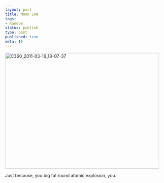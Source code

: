 ```yaml
---
layout: post
title: MOAR SUN
tags:
- Random
status: publish
type: post
published: true
meta: {}
---
```

<div class='posterous_autopost'><div class='p_embed p_image_embed'> <a href="http://posterous.com/getfile/files.posterous.com/fzero/ZjhCQvvsYIxsxaW9JmJPjrYmBcUHE2Cx0FdGyumPjDJ4yu4lrN9KigyHYFWc/C360_2011-03-16_18-07-37.jpg.scaled.1000.jpg"><img alt="C360_2011-03-16_18-07-37" height="377" src="http://posterous.com/getfile/files.posterous.com/fzero/OHxI1dixRvcJpLMfNoIAqAjLYuan6Qyn7eHglPfmJN9xGUjNJhqQS1kZP2EB/C360_2011-03-16_18-07-37.jpg.scaled.500.jpg" width="500" /></a> </div> <p></p><p>Just because, you big fat round atomic explosion, you.</p></div>
